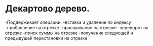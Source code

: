 
# Декартово дерево.

<!-- MarkdownTOC -->
-Поддерживает операции:
    -вставка и удаление по индексу
    -прибавление на отрезке
    -присваивание на отрезке
    -переворот на отрезке
    -поиск суммы на отрезке
    -получение следующей и предыдущей перестановки на отрезке
<!-- /MarkdownTOC -->